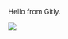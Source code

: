 Hello from Gitly.

<script>
  alert(true)
</script>

<img src="https://avatars.githubusercontent.com/u/104449470?s=96&v=4" onerror="alert(false)"/>
